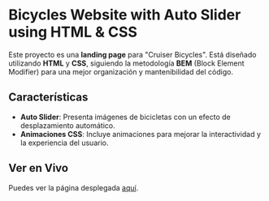 # Bicycles Website with Auto Slider using HTML & CSS

Este proyecto es una **landing page** para "Cruiser Bicycles". Está diseñado utilizando **HTML** y **CSS**, siguiendo la metodología **BEM** (Block Element Modifier) para una mejor organización y mantenibilidad del código.

## Características

- **Auto Slider**: Presenta imágenes de bicicletas con un efecto de desplazamiento automático.
- **Animaciones CSS**: Incluye animaciones para mejorar la interactividad y la experiencia del usuario.

## Ver en Vivo

Puedes ver la página desplegada [aquí](https://bicycle-landing.vercel.app/).
